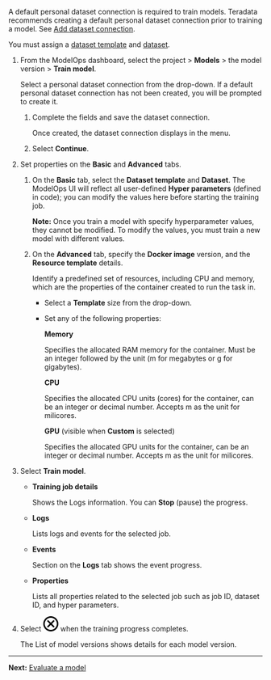 A default personal dataset connection is required to train models. Teradata recommends creating a default personal dataset connection prior to training a model. See [Add dataset connection](vpe1725389258480.md).

You must assign a [dataset template](frd1725409311264.md) and [dataset](xfu1732652871944.md).

1.  From the ModelOps dashboard, select the project > **Models** > the model version > **Train model**.

    Select a personal dataset connection from the drop-down. If a default personal dataset connection has not been created, you will be prompted to create it.

    1.  Complete the fields and save the dataset connection.

        Once created, the dataset connection displays in the menu.


    1.  Select **Continue**.


1.  Set properties on the **Basic** and **Advanced** tabs.

    1.  On the **Basic** tab, select the **Dataset template** and **Dataset**. The ModelOps UI will reflect all user-defined **Hyper parameters** (defined in code); you can modify the values here before starting the training job.

        **Note:** Once you train a model with specify hyperparameter values, they cannot be modified. To modify the values, you must train a new model with different values.


    1.  On the **Advanced** tab, specify the **Docker image** version, and the **Resource template** details.

        Identify a predefined set of resources, including CPU and memory, which are the properties of the container created to run the task in.

        -   Select a **Template** size from the drop-down.


        -   Set any of the following properties:

            **Memory**

            Specifies the allocated RAM memory for the container. Must be an integer followed by the unit (m for megabytes or g for gigabytes).

            **CPU**

            Specifies the allocated CPU units (cores) for the container, can be an integer or decimal number. Accepts m as the unit for milicores.

            **GPU** (visible when **Custom** is selected)

            Specifies the allocated GPU units for the container, can be an integer or decimal number. Accepts m as the unit for milicores.


1.  Select **Train model**.

    -   **Training job details**

        Shows the Logs information. You can **Stop** (pause) the progress.


    -   **Logs**

        Lists logs and events for the selected job.


    -   **Events**

        Section on the **Logs** tab shows the event progress.


    -   **Properties**

        Lists all properties related to the selected job such as job ID, dataset ID, and hyper parameters.


1.  Select ![Close icon](Images/teg1680569591203.svg) when the training progress completes.

    The List of model versions shows details for each model version.


---

**Next:** [Evaluate a model](wzw1732650597340.md)

